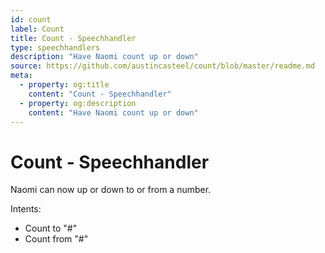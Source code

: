 ```yaml
---
id: count
label: Count
title: Count - Speechhandler
type: speechhandlers
description: "Have Naomi count up or down"
source: https://github.com/austincasteel/count/blob/master/readme.md
meta:
  - property: og:title
    content: "Count - Speechhandler"
  - property: og:description
    content: "Have Naomi count up or down"
---
```


# Count - Speechhandler

Naomi can now up or down to or from a number.

Intents:

- Count to "#"
- Count from "#"

<EditPageLink/>